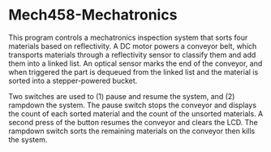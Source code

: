 # Mech458-Mechatronics
This program controls a mechatronics inspection system that sorts four materials based on reflectivity. A DC motor powers a conveyor belt, which transports materials through a reflectivity sensor to classify them and add them into a linked list. An optical sensor marks the end of the conveyor, and when triggered the part is dequeued from the linked list and the material is sorted into a stepper-powered bucket.

Two switches are used to (1) pause and resume the system, and (2) rampdown the system. The pause switch stops the conveyor and displays the count of each sorted material and the count of the unsorted materials. A second press of the button resumes the conveyor and clears the LCD. The rampdown switch sorts the remaining materials on the conveyor then kills the system.
